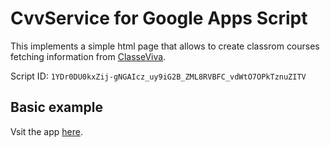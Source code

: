 # CvvService for Google Apps Script

This implements a simple html page that allows to create classrom courses fetching information from [ClasseViva](https://web.spaggiari.eu/).


Script ID: `1YDr0DU0kxZij-gNGAIcz_uy9iG2B_ZML8RVBFC_vdWtO7OPkTznuZITV`

## Basic example

Vsit the app [here](https://script.google.com/a/macros/galileiostiglia.edu.it/s/AKfycbwGEpEvBO5wq8hiduaGX-P74-VqJ_suT-4s28eNYiEH-BoCGyLcVjS1rXdfiO1U6Wiu/exec).